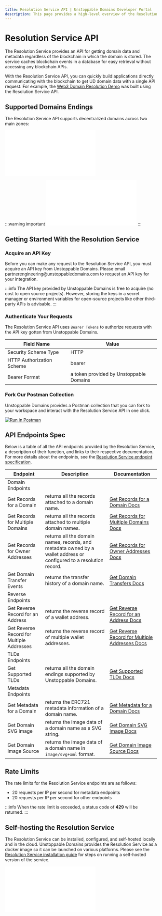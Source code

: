 ```yaml
---
title: Resolution Service API | Unstoppable Domains Developer Portal
description: This page provides a high-level overview of the Resolution Service API hosted by Unstoppable Domains.
---
```


# Resolution Service API

The Resolution Service provides an API for getting domain data and metadata regardless of the blockchain in which the domain is stored. The service caches blockchain events in a database for easy retrieval without accessing any blockchain APIs.

With the Resolution Service API, you can quickly build applications directly communicating with the blockchain to get UD domain data with a single API request. For example, the [Web3 Domain Resolution Demo](https://resolutionwithunstoppable.com) was built using the Resolution Service API.

## Supported Domains Endings

The Resolution Service API supports decentralized domains across two main zones:

<embed src="/snippets/_supported-domain-endings.md" />

:::warning important
<embed src="/snippets/_new_tld_warning.md" />
:::

## Getting Started With the Resolution Service

### Acquire an API Key

Before you can make any request to the Resolution Service API, you must acquire an API key from Unstoppable Domains. Please email <partnerengineering@unstoppabledomains.com> to request an API key for your integration.

:::info
The API key provided by Unstoppable Domains is free to acquire (no cost to open source projects). However, storing the keys in a secret manager or environment variables for open-source projects like other third-party APIs is advisable.
:::

### Authenticate Your Requests

The Resolution Service API uses `Bearer Tokens` to authorize requests with the API key gotten from Unstoppable Domains.

| Field Name | Value |
| - | - |
| Security Scheme Type | HTTP |
| HTTP Authorization Scheme | bearer |
| Bearer Format | a token provided by Unstoppable Domains |

### Fork Our Postman Collection

Unstoppable Domains provides a Postman collection that you can fork to your workspace and interact with the Resolution Service API in one click.

[![Run in Postman](https://run.pstmn.io/button.svg)](https://god.gw.postman.com/run-collection/19507736-52bf9f35-1608-4dc4-a96d-e62682b59199?action=collection%2Ffork&collection-url=entityId%3D19507736-52bf9f35-1608-4dc4-a96d-e62682b59199%26entityType%3Dcollection%26workspaceId%3D6762865c-b510-4216-ba7f-45cd07f164c7#?env%5BResolution%20Service%20-%20Open%20API%5D=W3sia2V5IjoiYmFzZV91cmwiLCJ2YWx1ZSI6Imh0dHBzOi8vcmVzb2x2ZS51bnN0b3BwYWJsZWRvbWFpbnMuY29tIiwiZW5hYmxlZCI6dHJ1ZSwidHlwZSI6ImRlZmF1bHQiLCJzZXNzaW9uVmFsdWUiOiJodHRwczovL3Jlc29sdmUudW5zdG9wcGFibGVkb21haW5zLmNvbSIsInNlc3Npb25JbmRleCI6MH0seyJrZXkiOiJhcGlfa2V5IiwidmFsdWUiOiIiLCJlbmFibGVkIjp0cnVlLCJ0eXBlIjoic2VjcmV0Iiwic2Vzc2lvblZhbHVlIjoiIiwic2Vzc2lvbkluZGV4IjoxfV0=)

## API Endpoints Spec

Below is a table of all the API endpoints provided by the Resolution Service, a description of their function, and links to their respective documentation. For more details about the endpoints, see the [Resolution Service endpoint specification](https://docs.unstoppabledomains.com/openapi/resolution/).

| Endpoint | Description | Documentation |
| - | - | - |
| Domain Endpoints |
| Get Records for a Domain | returns all the records attached to a domain name. | [Get Records for a Domain Docs](endpoints/get-records-for-a-domain.md) |
| Get Records for Multiple Domains | returns all the records attached to multiple domain names. | [Get Records for Multiple Domains Docs](endpoints/get-records-for-multiple-domains.md) |
| Get Records for Owner Addresses | returns all the domain names, records, and metadata owned by a wallet address or configured to a resolution record. | [Get Records for Owner Addresses Docs](endpoints/get-records-for-owner-addresses.md) |
| Get Domain Transfer Events | returns the transfer history of a domain name. | [Get Domain Transfers Docs](endpoints/get-domain-transfer-events.md) |
| Reverse Endpoints |
| Get Reverse Record for an Address | returns the reverse record of a wallet address. | [Get Reverse Record for an Address Docs](endpoints/get-reverse-record-for-address.md) |
| Get Reverse Record for Multiple Addresses | returns the reverse record of multiple wallet addresses. | [Get Reverse Record for Multiple Addresses Docs](endpoints/get-reverse-record-for-multiple-addresses.md) |
| TLDs Endpoints |
| Get Supported TLDs | returns all the domain endings supported by Unstoppable Domains. | [Get Supported TLDs Docs](endpoints/get-supported-tlds.md) |
| Metadata Endpoints |
| Get Metadata for a Domain | returns the ERC721 metadata information of a domain name. | [Get Metadata for a Domain Docs](endpoints/get-metadata-for-a-domain.md) |
| Get Domain SVG Image | returns the image data of a domain name as a SVG string. | [Get Domain SVG Image Docs](endpoints/get-domain-svg-image.md) |
| Get Domain Image Source | returns the image data of a domain name in `image/svg+xml` format. | [Get Domain Image Source Docs](endpoints/get-domain-image-source.md) |

## Rate Limits

The rate limits for the Resolution Service endpoints are as follows:

* 20 requests per IP per second for metadata endpoints
* 20 requests per IP per second for other endpoints

:::info
When the rate limit is exceeded, a status code of **429** will be returned.
:::

## Self-hosting the Resolution Service

The Resolution Service can be installed, configured, and self-hosted locally and in the cloud. Unstoppable Domains provides the Resolution Service as a docker image so it can be launched on various platforms. Please see the [Resolution Service installation guide](https://github.com/unstoppabledomains/resolution-service#installation) for steps on running a self-hosted version of the service.

<embed src="/snippets/_discord.md" />
